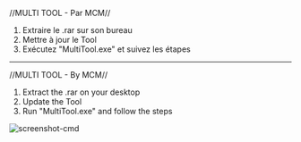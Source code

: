 //MULTI TOOL - Par MCM//

1) Extraire le .rar sur son bureau
2) Mettre à jour le Tool
3) Exécutez "MultiTool.exe" et suivez les étapes

------------------------------------------------------------

//MULTI TOOL - By MCM//

1. Extract the .rar on your desktop
2. Update the Tool
3. Run "MultiTool.exe" and follow the steps

![screenshot-cmd](https://github.com/user-attachments/assets/e26e34d3-8f83-425f-85bb-206e84378cd2)
